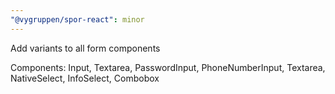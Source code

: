 ```yaml
---
"@vygruppen/spor-react": minor
---
```


Add variants to all form components

Components: Input, Textarea, PasswordInput, PhoneNumberInput, Textarea, NativeSelect, InfoSelect, Combobox